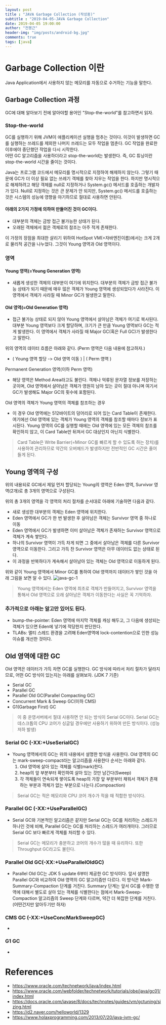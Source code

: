 ```yaml
---
layout: post
title : "JAVA Garbage Collection (작성중)"
subtitle : "2019-04-05-JAVA Garbage Collection"
date: 2019-04-05 19:00:00
author: "전봉근"
header-img: "img/posts/android-bg.jpg"
comments: true
tags: [java]
---
```


# Garbage Collection 이란
Java Application에서 사용하지 않는 메모리를 자동으로 수거하는 기능을 말한다.

## Garbage Collection 과정
GC에 대해 알아보기 전에 알아야할 용어인 "Stop-the-world"를 참고하면서 읽자.

### Stop-the-world
GC를 실행하기 위해 JVM이 애플리케이션 실행을 멈추는 것이다. 이것이 발생하면 GC를 실행하는 쓰레드를 제외한 나머지 쓰레드는 모두 작업을 멈춘다. GC 작업을 완료한 이후에야 중단했던 작업을 다시 시작한다.  
어떤 GC 알고리즘을 사용하더라고 stop-the-world는 발생한다. 즉, GC 튜닝이란 stop-the-world 시간을 줄이는 것이다.

Java는 프로그램 코드에서 메모리를 명시적으로 지정하여 해제하지 않는다. 그렇기 때문에 GC가 더 이상 필요 없는 쓰레기 객체를 찾아 지우는 작업을 한다. 하지만 명시적으로 해제하려고 해당 객체를 null로 지정하거나 System.gc() 메서드를 호출하는 개발자가 있다. Null로 지정하는 것은 큰 문제가 안 되지만, System.gc() 메서드를 호출하는 것은 시스템의 성능에 영향을 야기하므로 절대로 사용하면 안된다.

#### 아래의 2가지 가정에 의하여 만들어진 것이 GC이다.
- 대부분의 객체는 금방 접근 불가능한 상태가 된다.
- 오래된 객체에서 젊은 객체로의 참조는 아주 적게 존재한다.  

이 가정의 장점을 최대한 살리기 위하여 HotSpot VM(=자바엔진이름)에서는 크게 2개로 물리적 공간을 나누었다. 그것이 Young 영역과 Old 영역이다.

### 영역
#### Young 영역(=Young Generation 영역)
- 새롭게 생성한 객체의 대부분이 여기에 위치한다. 대부분의 객체가 금방 접근 불가능 상태가 되기 때문에 매우 많은 객체가 Young 영역에 생성되었다가 사라진다. 이 영역에서 객체가 사라질 때 Minor GC가 발생한고 말한다.
#### Old 영역(=Old Generation 영역)
- 접근 불가능 상태로 되지 않아 Young 영역에서 살아남은 객체가 여기로 복사된다. 대부분 Young 영역보다 크게 할당하며, 크기가 큰 만큼 Young 영역보다 GC는 적게 발생한다. 이 영역에서 객체가 사라질 때 Major GC(혹은 Full GC)가 발생한다고 말한다.

위의 영역의 데이터 흐름은 아래와 같다. (Perm 영역은 다음 내용에 참고하자.)
- ( Young 영역 할당 -> Old 영역 이동 ) | ( Perm 영역 )

Permanent Generation 영역(이하 Perm 영역)
- 해당 영역은 Method Area라고도 불린다. 객체나 억류된 문자열 정보를 저장하는 곳이며, Old 영역에서 살아남은 객체가 영원히 남아 있는 곳이 절대 아니며 여기서 GC가 발생해도 Major GC의 횟수에 포함된다.

Old 영역의 객체가 Young 영역의 객체를 참조하는 경우
- 이 경우 Old 영역에는 512바이트의 덩어리로 되어 있는 Card Table이 존재한다. 여기에선 Old 영역에 있는 객체가 Young 영역의 객체를 참조할 때마다 정보가 표시된다. Young 영역의 GC를 실행할 때에는 Old 영역에 있는 모든 객체의 참조를 확인하지 않고, 이 Card Table만 뒤져서 GC 대상인지 아닌지 식별한다.
> Card Table은 Write Barrier(=Minor GC를 빠르게 할 수 있도록 하는 장치)를 사용하여 관리하므로 약간의 오버헤드가 발생하지만 전반적인 GC 시간은 줄어들게 된다. 

## Young 영역의 구성

위의 내용되로 GC에서 제일 먼저 할당되는 Young의 영역은 Eden 영역, Survivor 영역(2개)로 총 3개의 영역으로 구성된다.

위의 총 3개의 영역을 각 영역의 처리 절차를 순서대로 아래에 기술하면 다음과 같다.
- 새로 생성한 대부분의 객체는 Eden 영역에 위치한다.
- Eden 영역에서 GC가 한 번 발생한 후 살아남은 객체는 Survivor 영역 중 하나로 이동
- Eden 영역에서 GC가 발생하면 이미 살아남은 객체가 존재하는 Survivor 영역으로 객체가 계속 쌓인다.
- 하나의 Survivor 영역이 가득 차게 되면 그 중에서 살아남은 객체를 다른 Survivor 영역으로 이동한다. 그리고 가득 찬 Survivor 영역은 아무 데이터도 없는 상태로 된다.
- 이 과정을 반복하다가 계속해서 살아남아 있는 객체는 Old 영역으로 이동하게 된다.

위와 같이 Young 영역에서 Minor GC를 통하여 Old 영역까지 데이터가 쌓인 것을 아래 그림을 보면 알 수 있다.
![java-gc-1](/img/posts/language/java/java-gc-1.png)
> Young 영역에서는 Eden 영역에 최초로 객체가 만들어지고, Survivor 영역을 통해서 Old 영역으로 오래 살아남은 객체가 이동한다는 사실은 꼭 기억하자.

### 추가적으로 아래는 알고만 있어도 된다.
- bump-the-pointer: Eden 영역에 마지막 객체를 캐싱 해두고, 그 다음에 생성되는 객체가 있으면 Eden에 넣기에 적당한지 판단한다.
- TLABs: 멀티 스레드 환경을 고려해 Eden영역에 lock-contention으로 인한 성능 이슈를 개선한 것이다.

## Old 영역에 대한 GC
Old 영역은 데이터가 가득 차면 GC를 실행한다. GC 방식에 따라서 처리 절차가 달라지므로, 어떤 GC 방식이 있는지는 아래를 살펴보자. (JDK 7 기준)
- Serial GC
- Parallel GC
- Parallel Old GC(Parallel Compacting GC)
- Concurrent Mark & Sweep GC(이하 CMS)
- G1(Garbage First) GC
> 이 중 운영서버에서 절대 사용하면 안 되는 방식이 Serial GC이다. Serial GC는 데스크톱의 CPU 코어가 싱글일 경우에만 사용하기 위하여 만든 방식이다. (성능 저하 발생)

### Serial GC (-XX:+UseSerialGC)
- Young 영역에서의 GC는 위의 내용에서 설명한 방식을 사용한다. Old 영역의 GC는 mark-sweep-compact라는 알고리즘을 사용한다 순서는 아래와 같다.
  1. Old 영역에 살아 있는 객체를 식별(mark)한다.
  2. heap의 앞 부분부터 확인하여 살아 있는 것만 남긴다(Sweep)
  3. 각 객체들이 연속되게 쌓이도록 heap의 가장 앞 부분부터 채워서 객체가 존재하는 부분과 객체가 없는 부분으로 나눈다.(Compoaction)
> Serial GC는 적은 메모리와 CPU 코어 개수가 적을 때 적합한 방식이다.

### Parallel GC (-XX:+UseParallelGC)
- Serial GC와 기본적인 알고리즘은 같지만 Serial GC는 GC를 처리하는 스레드가 하나인 것에 비해, Parallel GC는 GC를 처리하는 스레드가 여러개이다. 그러므로 Serial GC 보다 빠르게 객체를 처리할 수 있다.
> Serial GC는 메모리가 충분하고 코어의 개수가 많을 때 유리하다. 또한 Throughput GC라고도 불린다.

### Parallel Old GC(-XX:+UseParallelOldGC)
- Parallel Old GC는 JDK 5 update 6부터 제공한 GC 방식이다. 앞서 설명한 Parallel GC와 비교하여 Old 영역의 GC 알고리즘만 다르다. 이 방식은 Mark-Summary-Compaction 단계를 거친다. Summary 단계는 앞서 GC를 수행한 영역에 대해서 별도로 살아 있는 객체를 식별한다는 점에서 Mark-Sweep-Compaction 알고리즘의 Sweep 단계와 다르며, 약간 더 복잡한 단계를 거친다. (어떤건지만 알아두기만 하자)

### CMS GC (-XX:+UseConcMarkSweepGC)
- 

### G1 GC
- 


# References
- https://www.oracle.com/technetwork/java/index.html
- https://www.oracle.com/webfolder/technetwork/tutorials/obe/java/gc01/index.html
- https://docs.oracle.com/javase/8/docs/technotes/guides/vm/gctuning/sizing.html
- https://d2.naver.com/helloworld/1329
- https://www.holaxprogramming.com/2013/07/20/java-jvm-gc/